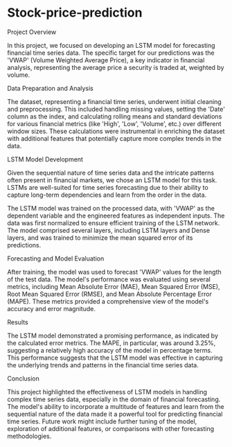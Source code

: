 # Stock-price-prediction

Project Overview

In this project, we focused on developing an LSTM model for forecasting financial time series data. The specific target for our predictions was the 'VWAP' (Volume Weighted Average Price), a key indicator in financial analysis, representing the average price a security is traded at, weighted by volume.

Data Preparation and Analysis

The dataset, representing a financial time series, underwent initial cleaning and preprocessing. This included handling missing values, setting the 'Date' column as the index, and calculating rolling means and standard deviations for various financial metrics (like 'High', 'Low', 'Volume', etc.) over different window sizes. These calculations were instrumental in enriching the dataset with additional features that potentially capture more complex trends in the data.

LSTM Model Development

Given the sequential nature of time series data and the intricate patterns often present in financial markets, we chose an LSTM model for this task. LSTMs are well-suited for time series forecasting due to their ability to capture long-term dependencies and learn from the order in the data.

The LSTM model was trained on the processed data, with 'VWAP' as the dependent variable and the engineered features as independent inputs. The data was first normalized to ensure efficient training of the LSTM network. The model comprised several layers, including LSTM layers and Dense layers, and was trained to minimize the mean squared error of its predictions.

Forecasting and Model Evaluation

After training, the model was used to forecast 'VWAP' values for the length of the test data. The model's performance was evaluated using several metrics, including Mean Absolute Error (MAE), Mean Squared Error (MSE), Root Mean Squared Error (RMSE), and Mean Absolute Percentage Error (MAPE). These metrics provided a comprehensive view of the model's accuracy and error magnitude.

Results

The LSTM model demonstrated a promising performance, as indicated by the calculated error metrics. The MAPE, in particular, was around 3.25%, suggesting a relatively high accuracy of the model in percentage terms. This performance suggests that the LSTM model was effective in capturing the underlying trends and patterns in the financial time series data.

Conclusion

This project highlighted the effectiveness of LSTM models in handling complex time series data, especially in the domain of financial forecasting. The model's ability to incorporate a multitude of features and learn from the sequential nature of the data made it a powerful tool for predicting financial time series. Future work might include further tuning of the model, exploration of additional features, or comparisons with other forecasting methodologies.

